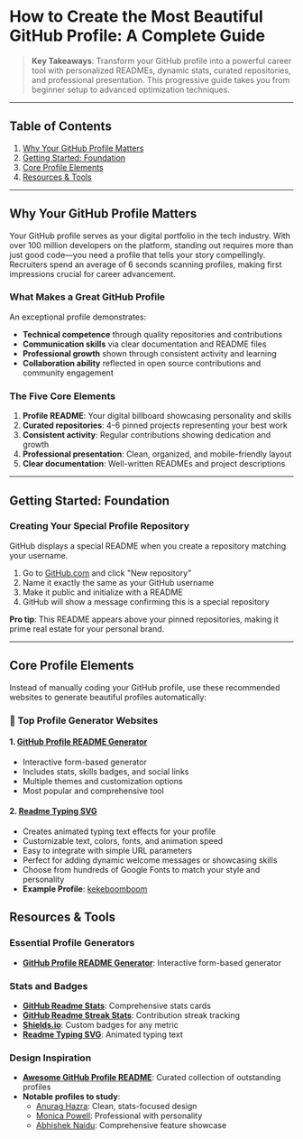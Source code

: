 # How to Create the Most Beautiful GitHub Profile: A Complete Guide

> **Key Takeaways**: Transform your GitHub profile into a powerful career tool with personalized READMEs, dynamic stats,
> curated repositories, and professional presentation. This progressive guide takes you from beginner setup to advanced
> optimization techniques.

---

## Table of Contents

1. [Why Your GitHub Profile Matters](#why-your-github-profile-matters)
2. [Getting Started: Foundation](#getting-started-foundation)
3. [Core Profile Elements](#core-profile-elements)
4. [Resources & Tools](#resources--tools)

---

## Why Your GitHub Profile Matters

Your GitHub profile serves as your digital portfolio in the tech industry. With over 100 million developers on the
platform, standing out requires more than just good code—you need a profile that tells your story compellingly.
Recruiters spend an average of 6 seconds scanning profiles, making first impressions crucial for career advancement.

### What Makes a Great GitHub Profile

An exceptional profile demonstrates:

- **Technical competence** through quality repositories and contributions
- **Communication skills** via clear documentation and README files
- **Professional growth** shown through consistent activity and learning
- **Collaboration ability** reflected in open source contributions and community engagement

### The Five Core Elements

1. **Profile README**: Your digital billboard showcasing personality and skills
2. **Curated repositories**: 4-6 pinned projects representing your best work
3. **Consistent activity**: Regular contributions showing dedication and growth
4. **Professional presentation**: Clean, organized, and mobile-friendly layout
5. **Clear documentation**: Well-written READMEs and project descriptions

---

## Getting Started: Foundation

### Creating Your Special Profile Repository

GitHub displays a special README when you create a repository matching your username.

1. Go to [GitHub.com](https://github.com) and click "New repository"
2. Name it exactly the same as your GitHub username
3. Make it public and initialize with a README
4. GitHub will show a message confirming this is a special repository

**Pro tip**: This README appears above your pinned repositories, making it prime real estate for your personal brand.

---

## Core Profile Elements

Instead of manually coding your GitHub profile, use these recommended websites to generate beautiful profiles
automatically:

### 🎯 Top Profile Generator Websites

#### 1. **[GitHub Profile README Generator](https://rahuldkjain.github.io/gh-profile-readme-generator/)**

- Interactive form-based generator
- Includes stats, skills badges, and social links
- Multiple themes and customization options
- Most popular and comprehensive tool

#### 2. **[Readme Typing SVG](https://readme-typing-svg.herokuapp.com/demo/)**

- Creates animated typing text effects for your profile
- Customizable text, colors, fonts, and animation speed
- Easy to integrate with simple URL parameters
- Perfect for adding dynamic welcome messages or showcasing skills
- Choose from hundreds of Google Fonts to match your style and personality
- **Example Profile**: [kekeboomboom](https://github.com/kekeboomboom/kekeboomboom)

## Resources & Tools

### Essential Profile Generators

- **[GitHub Profile README Generator](https://rahuldkjain.github.io/gh-profile-readme-generator/)**: Interactive
  form-based generator

### Stats and Badges

- **[GitHub Readme Stats](https://github.com/anuraghazra/github-readme-stats)**: Comprehensive stats cards
- **[GitHub Readme Streak Stats](https://github.com/DenverCoder1/github-readme-streak-stats)**: Contribution streak
  tracking
- **[Shields.io](https://shields.io/)**: Custom badges for any metric
- **[Readme Typing SVG](https://readme-typing-svg.herokuapp.com/)**: Animated typing text

### Design Inspiration

- **[Awesome GitHub Profile README](https://github.com/abhisheknaiidu/awesome-github-profile-readme)**: Curated
  collection of outstanding profiles
- **Notable profiles to study**:
    - [Anurag Hazra](https://github.com/anuraghazra): Clean, stats-focused design
    - [Monica Powell](https://github.com/M0nica): Professional with personality
    - [Abhishek Naidu](https://github.com/abhisheknaiidu): Comprehensive feature showcase


